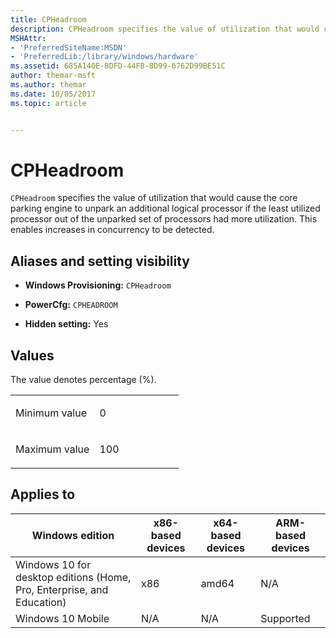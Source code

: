 ```yaml
---
title: CPHeadroom
description: CPHeadroom specifies the value of utilization that would cause the core parking engine to unpark an additional logical processor if the least utilized processor out of the unparked set of processors had more utilization.
MSHAttr:
- 'PreferredSiteName:MSDN'
- 'PreferredLib:/library/windows/hardware'
ms.assetid: 685A140E-8DFD-44FB-8D99-6762D99BE51C
author: themar-msft
ms.author: themar
ms.date: 10/05/2017
ms.topic: article


---
```


# CPHeadroom


`CPHeadroom` specifies the value of utilization that would cause the core parking engine to unpark an additional logical processor if the least utilized processor out of the unparked set of processors had more utilization. This enables increases in concurrency to be detected.

## <span id="Aliases_and_setting_visibility"></span><span id="aliases_and_setting_visibility"></span><span id="ALIASES_AND_SETTING_VISIBILITY"></span>Aliases and setting visibility


-   **Windows Provisioning:** `CPHeadroom`

-   **PowerCfg:** `CPHEADROOM`

-   **Hidden setting:** Yes

## <span id="Values"></span><span id="values"></span><span id="VALUES"></span>Values


The value denotes percentage (%).

<table>
<colgroup>
<col width="50%" />
<col width="50%" />
</colgroup>
<tbody>
<tr class="odd">
<td><p>Minimum value</p></td>
<td><p>0</p></td>
</tr>
<tr class="even">
<td><p>Maximum value</p></td>
<td><p>100</p></td>
</tr>
</tbody>
</table>

 

## <span id="Applies_to"></span><span id="applies_to"></span><span id="APPLIES_TO"></span>Applies to


| Windows edition                                                        | x86-based devices | x64-based devices | ARM-based devices |
|------------------------------------------------------------------------|-------------------|-------------------|-------------------|
| Windows 10 for desktop editions (Home, Pro, Enterprise, and Education) | x86               | amd64             | N/A               |
| Windows 10 Mobile                                                      | N/A               | N/A               | Supported         |
